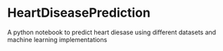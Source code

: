 # HeartDiseasePrediction
A python notebook to predict heart diesase using different datasets and machine learning implementations
